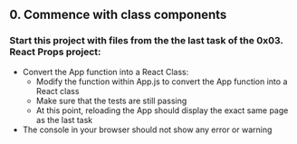 ## 0. Commence with class components
### Start this project with files from the the last task of the 0x03. React Props project:
* Convert the App function into a React Class:
  * Modify the function within App.js to convert the App function into a React class
  * Make sure that the tests are still passing
  * At this point, reloading the App should display the exact same page as the last task
* The console in your browser should not show any error or warning